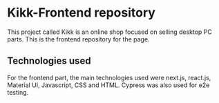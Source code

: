 # Kikk-Frontend repository

This project called Kikk is an online shop focused on selling desktop PC parts. This is the frontend repository for the page.

## Technologies used

For the frontend part, the main technologies used were next.js, react.js, Material UI, Javascript, CSS and HTML. Cypress was also used for e2e testing.

